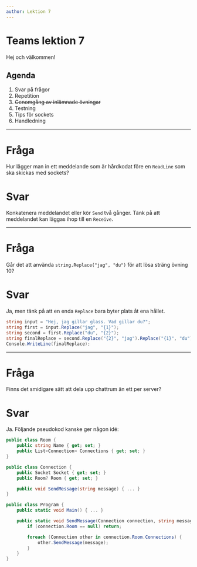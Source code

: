 ```yaml
---
author: Lektion 7
---
```


# Teams lektion 7

Hej och välkommen!

## Agenda

1. Svar på frågor
2. Repetition
3. ~~Genomgång av inlämnade övningar~~
4. Testning
5. Tips för sockets
6. Handledning

---

# Fråga

Hur lägger man in ett meddelande som är hårdkodat före en `ReadLine` som ska skickas med sockets?

# Svar

Konkatenera meddelandet eller kör `Send` två gånger. Tänk på att meddelandet kan läggas ihop till en `Receive`.

---

# Fråga

Går det att använda `string.Replace("jag", "du")` för att lösa sträng övning 10?

# Svar

Ja, men tänk på att en enda `Replace` bara byter plats åt ena hållet.

```c#
string input = "Hej, jag gillar glass. Vad gillar du?";
string first = input.Replace("jag", "{1}");
string second = first.Replace("du", "{2}");
string finalReplace = second.Replace("{2}", "jag").Replace("{1}", "du");
Console.WriteLine(finalReplace);
```

---

# Fråga

Finns det smidigare sätt att dela upp chattrum än ett per server?

# Svar

Ja. Följande pseudokod kanske ger någon idé:

```c#
public class Room {
    public string Name { get; set; }
    public List<Connection> Connections { get; set; }
}

public class Connection {
    public Socket Socket { get; set; }
    public Room? Room { get; set; }

    public void SendMessage(string message) { ... }
}

public class Program {
    public static void Main() { ... }

    public static void SendMessage(Connection connection, string message) {
        if (connection.Room == null) return;

        foreach (Connection other in connection.Room.Connections) {
            other.SendMessage(message);
        }
    }
}
```

